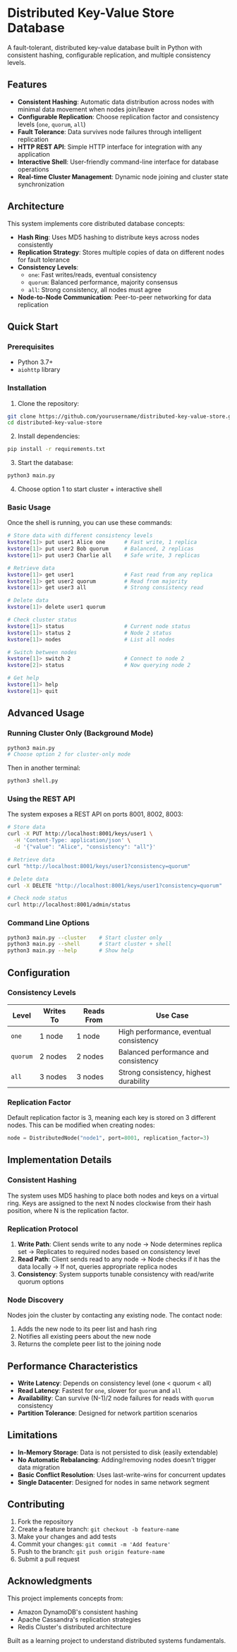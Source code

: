 # Distributed Key-Value Store Database

A fault-tolerant, distributed key-value database built in Python with consistent hashing, configurable replication, and multiple consistency levels.

## Features

- **Consistent Hashing**: Automatic data distribution across nodes with minimal data movement when nodes join/leave
- **Configurable Replication**: Choose replication factor and consistency levels (`one`, `quorum`, `all`)
- **Fault Tolerance**: Data survives node failures through intelligent replication
- **HTTP REST API**: Simple HTTP interface for integration with any application
- **Interactive Shell**: User-friendly command-line interface for database operations
- **Real-time Cluster Management**: Dynamic node joining and cluster state synchronization

## Architecture

This system implements core distributed database concepts:

- **Hash Ring**: Uses MD5 hashing to distribute keys across nodes consistently
- **Replication Strategy**: Stores multiple copies of data on different nodes for fault tolerance
- **Consistency Levels**: 
  - `one`: Fast writes/reads, eventual consistency
  - `quorum`: Balanced performance, majority consensus
  - `all`: Strong consistency, all nodes must agree
- **Node-to-Node Communication**: Peer-to-peer networking for data replication

## Quick Start

### Prerequisites

- Python 3.7+
- `aiohttp` library

### Installation

1. Clone the repository:
```bash
git clone https://github.com/yourusername/distributed-key-value-store.git
cd distributed-key-value-store
```

2. Install dependencies:
```bash
pip install -r requirements.txt
```

3. Start the database:
```bash
python3 main.py
```

4. Choose option 1 to start cluster + interactive shell

### Basic Usage

Once the shell is running, you can use these commands:

```bash
# Store data with different consistency levels
kvstore[1]> put user1 Alice one      # Fast write, 1 replica
kvstore[1]> put user2 Bob quorum     # Balanced, 2 replicas  
kvstore[1]> put user3 Charlie all    # Safe write, 3 replicas

# Retrieve data
kvstore[1]> get user1                # Fast read from any replica
kvstore[1]> get user2 quorum         # Read from majority
kvstore[1]> get user3 all            # Strong consistency read

# Delete data
kvstore[1]> delete user1 quorum

# Check cluster status
kvstore[1]> status                   # Current node status
kvstore[1]> status 2                 # Node 2 status
kvstore[1]> nodes                    # List all nodes

# Switch between nodes
kvstore[1]> switch 2                 # Connect to node 2
kvstore[2]> status                   # Now querying node 2

# Get help
kvstore[1]> help
kvstore[1]> quit
```

## Advanced Usage

### Running Cluster Only (Background Mode)

```bash
python3 main.py
# Choose option 2 for cluster-only mode
```

Then in another terminal:
```bash
python3 shell.py
```

### Using the REST API

The system exposes a REST API on ports 8001, 8002, 8003:

```bash
# Store data
curl -X PUT http://localhost:8001/keys/user1 \
  -H 'Content-Type: application/json' \
  -d '{"value": "Alice", "consistency": "all"}'

# Retrieve data  
curl "http://localhost:8001/keys/user1?consistency=quorum"

# Delete data
curl -X DELETE "http://localhost:8001/keys/user1?consistency=quorum"

# Check node status
curl http://localhost:8001/admin/status
```

### Command Line Options

```bash
python3 main.py --cluster    # Start cluster only
python3 main.py --shell      # Start cluster + shell
python3 main.py --help       # Show help
```

## Configuration

### Consistency Levels

| Level | Writes To | Reads From | Use Case |
|-------|-----------|------------|----------|
| `one` | 1 node | 1 node | High performance, eventual consistency |
| `quorum` | 2 nodes | 2 nodes | Balanced performance and consistency |
| `all` | 3 nodes | 3 nodes | Strong consistency, highest durability |

### Replication Factor

Default replication factor is 3, meaning each key is stored on 3 different nodes. This can be modified when creating nodes:

```python
node = DistributedNode("node1", port=8001, replication_factor=3)
```

## Implementation Details

### Consistent Hashing

The system uses MD5 hashing to place both nodes and keys on a virtual ring. Keys are assigned to the next N nodes clockwise from their hash position, where N is the replication factor.

### Replication Protocol

1. **Write Path**: Client sends write to any node → Node determines replica set → Replicates to required nodes based on consistency level
2. **Read Path**: Client sends read to any node → Node checks if it has the data locally → If not, queries appropriate replica nodes
3. **Consistency**: System supports tunable consistency with read/write quorum options

### Node Discovery

Nodes join the cluster by contacting any existing node. The contact node:
1. Adds the new node to its peer list and hash ring
2. Notifies all existing peers about the new node
3. Returns the complete peer list to the joining node

## Performance Characteristics

- **Write Latency**: Depends on consistency level (one < quorum < all)
- **Read Latency**: Fastest for `one`, slower for `quorum` and `all`
- **Availability**: Can survive (N-1)/2 node failures for reads with `quorum` consistency
- **Partition Tolerance**: Designed for network partition scenarios

## Limitations

- **In-Memory Storage**: Data is not persisted to disk (easily extendable)
- **No Automatic Rebalancing**: Adding/removing nodes doesn't trigger data migration
- **Basic Conflict Resolution**: Uses last-write-wins for concurrent updates
- **Single Datacenter**: Designed for nodes in same network segment

## Contributing

1. Fork the repository
2. Create a feature branch: `git checkout -b feature-name`
3. Make your changes and add tests
4. Commit your changes: `git commit -m 'Add feature'`
5. Push to the branch: `git push origin feature-name`
6. Submit a pull request

## Acknowledgments

This project implements concepts from:
- Amazon DynamoDB's consistent hashing
- Apache Cassandra's replication strategies  
- Redis Cluster's distributed architecture

Built as a learning project to understand distributed systems fundamentals.

